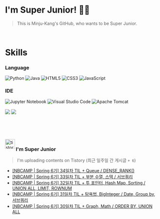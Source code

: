 
# I'm Super Junior! 🐱‍🏍
  > This is Minju-Kang's GitHub, who wants to be Super Junior.

<br>

<h1>Skills</h1>
<h3>Language</h3>
<div sytle="display:inline;">
<img alt="Python" src="https://img.shields.io/badge/Python-3776AB?style=flat-square&logo=Python&logoColor=white"/>
<img alt="Java" src="https://img.shields.io/badge/JAVA-007396?style=flat-square&logo=Java&logoColor=white"/>
<img alt="HTML5" src="https://img.shields.io/badge/HTML5-E34F26?style=flat-square&logo=HTML5&logoColor=white"/>
<img alt="CSS3" src="https://img.shields.io/badge/CSS3-1572B6?style=flat-square&logo=CSS3&logoColor=white"/>
<img alt="JavaScript" src="https://img.shields.io/badge/JavaScript-F7DF1E?style=flat-square&logo=JavaScript&logoColor=black"/>
</div>
<h3>IDE</h3>
<div sytle="display:inline;">
<img alt="Jupyter Notebook" src="https://img.shields.io/badge/Jupyter-F37626?style=flat-square&logo=Jupyter&logoColor=white"/>
<img alt="Visual Studio Code" src="https://img.shields.io/badge/Visual Studio Code-007ACC?style=flat-square&logo=Visual Studio Code&logoColor=white"/>
<img alt="Apache Tomcat" src="https://img.shields.io/badge/Apache Tomcat-F8DC75?style=flat-square&logo=Apache Tomcat&logoColor=black"/>
</div>
<br>

<img src="https://github-readme-stats.vercel.app/api/top-langs/?username=minjukang727" >
<img src="https://github-readme-stats.vercel.app/api?username=MinjuKang727&show_icons=true&theme=radical">

<br><br>


<br>

<img src="https://github.com/MinjuKang727/MinjuKang727/assets/108849480/0ac49170-7c8c-4c99-b0e5-86c414fc591c" alt="tistory-icon_IamSuperJunior" width="32px" align="left">

###  I'm Super Junior
  > I'm uploading contents on Tistory  (최근 일주일 간 게시글 `+ 6`)  

- <a href="https://ajtwltsk.tistory.com/289"> [NBCAMP | Spring 6기] 34일차 TIL + Queue / DENSE_RANK() </a><br>  
- <a href="https://ajtwltsk.tistory.com/288"> [NBCAMP | Spring 6기] 33일차 TIL + 부분 수열, 스택 / 서브쿼리 </a><br>  
- <a href="https://ajtwltsk.tistory.com/286"> [NBCAMP | Spring 6기] 32일차 TIL + 투 포인터, Hash Map, Sorting / UNION ALL, LIMIT, ROWNUM </a><br>  
- <a href="https://ajtwltsk.tistory.com/285"> [NBCAMP | Spring 6기] 31일차 TIL + 탐욕법, BigInteger / Date, Group by, 서브쿼리 </a><br>  
- <a href="https://ajtwltsk.tistory.com/284"> [NBCAMP | Spring 6기] 30일차 TIL + Graph, Math / ORDER BY, UNION ALL </a><br>  

